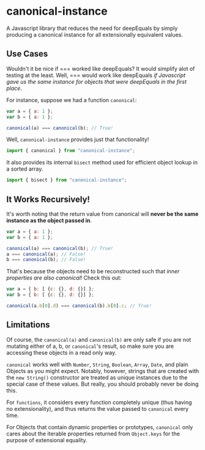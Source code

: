 # canonical-instance

A Javascript library that reduces the need for deepEquals by simply producing a canonical 
instance for all extensionally equivalent values.


## Use Cases

Wouldn't it be nice if === worked like deepEquals?  It would simplify alot of testing at the least.
Well, === would work like deepEquals *if Javascript gave us the same instance for objects that were
deepEquals in the first place*.

For instance, suppose we had a function `canonical`:

```javascript
var a = { a: 1 };
var b = { a: 1 };

canonical(a) === canonical(b); // True!
```

Well, `canonical-instance` provides just that functionality!


```javascript
import { canonical } from "canonical-instance";
```

It also provides its internal `bisect` method used for efficient object lookup in a sorted array.

```javascript
import { bisect } from "canonical-instance";
```

## It Works Recursively!

It's worth noting that the return value from canonical will __never be the same instance as the
object passed in__.

```javascript
var a = { a: 1 };
var b = { a: 1 };

canonical(a) === canonical(b); // True!
a === canonical(a); // False!
b === canonical(b); // False!
```

That's because the objects need to be reconstructed such that *inner properties are also canonical*!
Check this out:

```javascript
var a = { b: [ {c: {}, d: {}] };
var b = { b: [ {c: {}, d: {}] };

canonical(a.b[0].d) === canonical(b).b[0].c; // True!
```

## Limitations

Of course, the `canonical(a)` and `canonical(b)` are only safe if you are not mutating either of
a, b, or `canonical`'s result, so make sure you are accessing these objects in a read only way.

`canonical` works well with `Number`, `String`, `Boolean`, `Array`, `Date`, and plain
Objects as you might expect.  Notably, however, strings that are created with the `new String()`
constructor are treated as unique instances due to the special case of these values.  But really,
you should probably never be doing this.

For `functions`, it considers every function completely unique (thus having no extensionality), and
thus returns the value passed to `canonical` every time.

For Objects that contain dynamic properties or prototypes, `canonical` only cares about the iterable
properties returned from `Object.keys` for the purpose of extensional equality.

